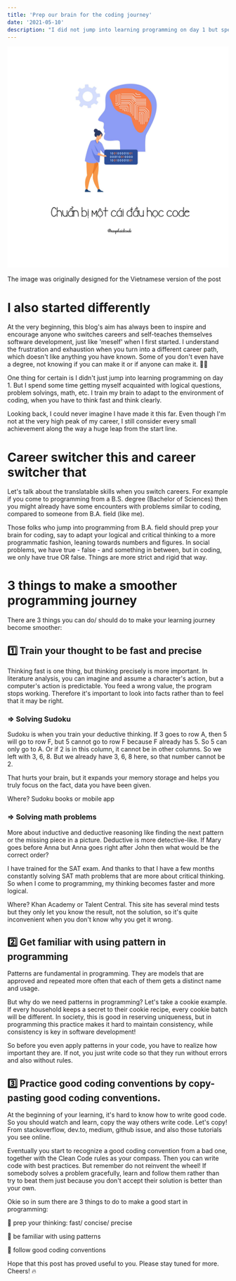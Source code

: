 ```yaml
---
title: 'Prep our brain for the coding journey'
date: '2021-05-10'
description: "I did not jump into learning programming on day 1 but spent time getting acquainted to logical questions, problem solvings, math"
---
```


![Alt text here](./prep-code.jpeg)

<span class="image-description">The image was originally designed for the Vietnamese version of the post</span>

# I also started differently

At the very beginning, this blog's aim has always been to inspire and encourage anyone who switches careers and self-teaches themselves software development, just like 'meself' when I first started. I understand the frustration and exhaustion when you turn into a different career path, which doesn't like anything you have known. Some of you don't even have a degree, not knowing if you can make it or if anyone can make it. 🤷‍♀️

One thing for certain is I didn't just jump into learning programming on day 1. But I spend some time getting myself acquainted with logical questions, problem solvings, math, etc. I train my brain to adapt to the environment of coding, when you have to think fast and think clearly.

Looking back, I could never imagine I have made it this far. Even though I'm not at the very high peak of my career, I still consider every small achievement along the way a huge leap from the start line.

# Career switcher this and career switcher that

Let's talk about the translatable skills when you switch careers. For example if you come to programming from a B.S. degree (Bachelor of Sciences) then you might already have some encounters with problems similar to coding, compared to someone from B.A. field (like me).

Those folks who jump into programming from B.A. field should prep your brain for coding, say to adapt your logical and critical thinking to a more programmatic fashion, leaning towards numbers and figures. In social problems, we have true - false - and something in between, but in coding, we only have true OR false. Things are more strict and rigid that way. 

# 3 things to make a smoother programming journey

There are 3 things you can do/ should do to make your learning journey become smoother:

## 1️⃣ Train your thought to be fast and precise
Thinking fast is one thing, but thinking precisely is more important. In literature analysis, you can imagine and assume a character's action, but a computer's action is predictable. You feed a wrong value, the program stops working. Therefore it's important to look into facts rather than to feel that it may be right.

### => Solving Sudoku
Sudoku is when you train your deductive thinking. If 3 goes to row A, then 5 will go to row F, but 5 cannot go to row F because F already has 5. So 5 can only go to A. Or if 2 is in this column, it cannot be in other columns. So we left with 3, 6, 8. But we already have 3, 6, 8 here, so that number cannot be 2.

That hurts your brain, but it expands your memory storage and helps you truly focus on the fact, data you have been given.

Where? Sudoku books or mobile app

### => Solving math problems
More about inductive and deductive reasoning like finding the next pattern or the missing piece in a picture. Deductive is more detective-like. If Mary goes before Anna but Anna goes right after John then what would be the correct order?

I have trained for the SAT exam. And thanks to that I have a few months constantly solving SAT math problems that are more about critical thinking. So when I come to programming, my thinking becomes faster and more logical.

Where? Khan Academy or Talent Central. This site has several mind tests but they only let you know the result, not the solution, so it's quite inconvenient when you don't know why you get it wrong.

## 2️⃣ Get familiar with using pattern in programming

Patterns are fundamental in programming. They are models that are approved and repeated more often that each of them gets a distinct name and usage.

But why do we need patterns in programming? Let's take a cookie example. If every household keeps a secret to their cookie recipe, every cookie batch will be different. In society, this is good in reserving uniqueness, but in programming this practice makes it hard to maintain consistency, while consistency is key in software development!

So before you even apply patterns in your code, you have to realize how important they are. If not, you just write code so that they run without errors and also without rules.

## 3️⃣ Practice good coding conventions by copy-pasting good coding conventions.

At the beginning of your learning, it's hard to know how to write good code. So you should watch and learn, copy the way others write code. Let's copy! From stackoverflow, dev.to, medium, github issue, and also those tutorials you see online.

Eventually you start to recognize a good coding convention from a bad one, together with the Clean Code rules as your compass. Then you can write code with best practices. But remember do not reinvent the wheel! If somebody solves a problem gracefully, learn and follow them rather than try to beat them just because you don't accept their solution is better than your own.

Okie so in sum there are 3 things to do to make a good start in programming:

🌱 prep your thinking: fast/ concise/ precise

🌱 be familiar with using patterns

🌱 follow good coding conventions

Hope that this post has proved useful to you. Please stay tuned for more. Cheers! 🔥